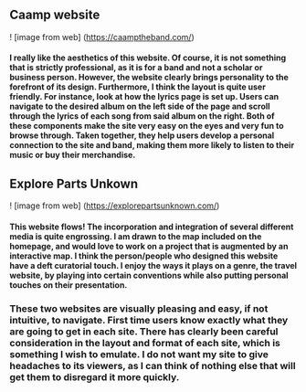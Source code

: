 ## Caamp website
! [image from web] (https://caamptheband.com/)
#### I really like the aesthetics of this website. Of course, it is not something that is strictly professional, as it is for a band and not a scholar or business person. However, the website clearly brings personality to the forefront of its design. Furthermore, I think the layout is quite user friendly. For instance, look at how the lyrics page is set up. Users can navigate to the desired album on the left side of the page and scroll through the lyrics of each song from said album on the right. Both of these components make the site very easy on the eyes and very fun to browse through. Taken together, they help users develop a personal connection to the site and band, making them more likely to listen to their music or buy their merchandise. 

## Explore Parts Unkown
! [image from web] (https://explorepartsunknown.com/)
#### This website flows! The incorporation and integration of several different media is quite engrossing. I am drawn to the map included on the homepage, and would love to work on a project that is augmented by an interactive map. I think the person/people who designed this website have a deft curatorial touch. I enjoy the ways it plays on a genre, the travel website, by playing into certain conventions while also putting personal touches on their presentation. 

### These two websites are visually pleasing and easy, if not intuitive, to navigate. First time users know exactly what they are going to get in each site. There has clearly been careful consideration in the layout and format of each site, which is something I wish to emulate. I do not want my site to give headaches to its viewers, as I can think of nothing else that will get them to disregard it more quickly. 